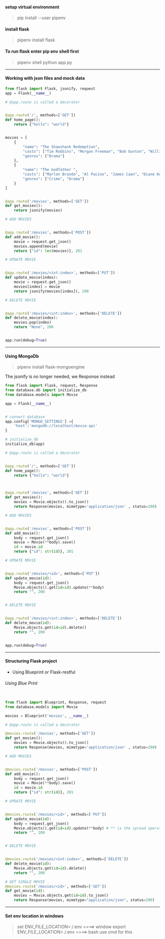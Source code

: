 #### setup virtual environment

> pip install --user pipenv

#### install flask

> pipenv install flask

#### To run flask enter pip env shell first

> pipenv shell
> python app.py

---

#### Working with json files and mock data

```python
from flask import Flask, jsonify, request
app = Flask(__name__)

# @app.route is called a decorator


@app.route('/', methods=['GET'])
def home_page():
    return {"hello": "world"}


movies = [
    {
        "name": "The Shawshank Redemption",
        "casts": ["Tim Robbins", "Morgan Freeman", "Bob Gunton", "William Sadler"],
        "genres": ["Drama"]
    },
    {
        "name": "The Godfather ",
        "casts": ["Marlon Brando", "Al Pacino", "James Caan", "Diane Keaton"],
        "genres": ["Crime", "Drama"]
    }
]


@app.route('/movies', methods=['GET'])
def get_movies():
    return jsonify(movies)

# ADD MOVIES


@app.route('/movies', methods=['POST'])
def add_movie():
    movie = request.get_json()
    movies.append(movie)
    return {"id": len(movies)}, 201

# UPDATE MOVIE


@app.route('/movies/<int:index>', methods=['PUT'])
def update_movie(index):
    movie = request.get_json()
    movies[index] = movie
    return jsonify(movies[index]), 200

# DELETE MOVIE


@app.route('/movies/<int:index>', methods=['DELETE'])
def delete_movie(index):
    movies.pop(index)
    return "None", 200


app.run(debug=True)


```

---

#### Using MongoDb

> pipenv install flask-mongoengine

The jsonify is no longer needed, we Response instead

```python
from flask import Flask, request, Response
from database.db import initialize_db
from database.models import Movie

app = Flask(__name__)


# connect database
app.config['MONGO_SETTINGS'] ={
    'host':'mongodb://localhost/movie-api'
}

# initialize_db
initialize_db(app)

# @app.route is called a decorator


@app.route('/', methods=['GET'])
def home_page():
    return {"hello": "world"}



@app.route('/movies', methods=['GET'])
def get_movies():
    movies = Movie.objects().to_json()
    return Response(movies, mimetype='application/json' , status=200)

# ADD MOVIES


@app.route('/movies', methods=['POST'])
def add_movie():
    body = request.get_json()
    movie = Movie(**body).save()
    id = movie.id
    return {"id": str(id)}, 201

# UPDATE MOVIE


@app.route('/movies/<id>', methods=['PUT'])
def update_movie(id):
    body = request.get_json()
    Movie.objects().get(id=id).update(**body)
    return "", 200


# DELETE MOVIE


@app.route('/movies/<int:index>', methods=['DELETE'])
def delete_movie(id):
    Movie.objects.get(id=id).delete()
    return "", 200


app.run(debug=True)


```

---

#### Structuring Flask project

- Using Blueprint or Flask-restful

###### Using Blue Print

```python

from flask import Blueprint, Response, request
from database.models import Movie

movies = Blueprint('movies', __name__)

# @app.route is called a decorator

@movies.route('/movies', methods=['GET'])
def get_movies():
    movies = Movie.objects().to_json()
    return Response(movies, mimetype='application/json' , status=200)

# ADD MOVIES


@movies.route('/movies', methods=['POST'])
def add_movie():
    body = request.get_json()
    movie = Movie(**body).save()
    id = movie.id
    return {"id": str(id)}, 201

# UPDATE MOVIE


@movies.route('/movies/<id>', methods=['PUT'])
def update_movie(id):
    body = request.get_json()
    Movie.objects().get(id=id).update(**body) # ** is the spread operator
    return "", 200


# DELETE MOVIE


@movies.route('/movies/<int:index>', methods=['DELETE'])
def delete_movie(id):
    Movie.objects.get(id=id).delete()
    return "", 200

# GET SINGLE MOVIE
@movies.route('/movies/<id>', methods=['GET'])
def get_movie(id):
    movies = Movie.objects.get(id=id).to_json()
    return Response(movies, mimetype="application/json", status=200)
```

---

#### Set env location in windows

> set ENV_FILE_LOCATION=./.env ====> window
> export ENV_FILE_LOCATION=./.env ====> bash
> use cmd for this
